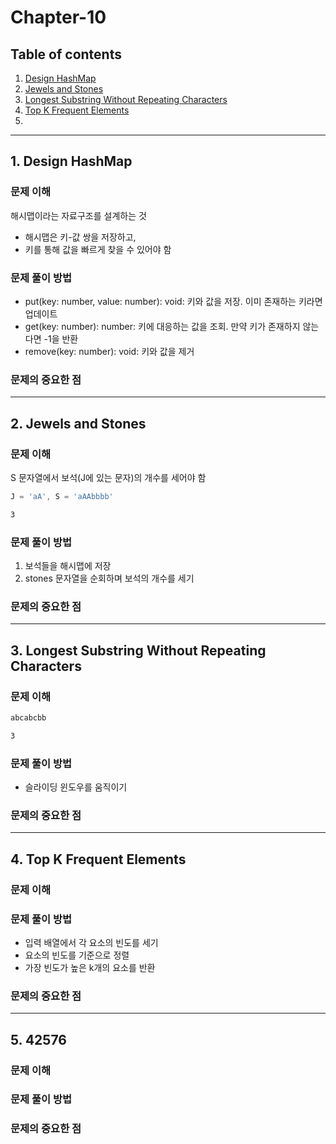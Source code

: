 # Chapter-10


## Table of contents
1. [Design HashMap](#1-design-hashmap)
1. [Jewels and Stones](#2-jewels-and-stones)
1. [Longest Substring Without Repeating Characters](#3-longest-substring-without-repeating-characters)
1. [Top K Frequent Elements](#4-top-k-frequent-elements)
1. []()
---


## 1. Design HashMap


### 문제 이해
해시맵이라는 자료구조를 설계하는 것

- 해시맵은 키-값 쌍을 저장하고, 
- 키를 통해 값을 빠르게 찾을 수 있어야 함

### 문제 풀이 방법
- put(key: number, value: number): void: 키와 값을 저장. 이미 존재하는 키라면 업데이트
- get(key: number): number: 키에 대응하는 값을 조회. 만약 키가 존재하지 않는다면 -1을 반환
- remove(key: number): void: 키와 값을 제거

### 문제의 중요한 점


---

## 2. Jewels and Stones

### 문제 이해
S 문자열에서 보석(J에 있는 문자)의 개수를 세어야 함

```ts
J = 'aA', S = 'aAAbbbb'
```

```bash
3
```

### 문제 풀이 방법
1. 보석들을 해시맵에 저장
2. stones 문자열을 순회하며 보석의 개수를 세기

### 문제의 중요한 점


---

## 3. Longest Substring Without Repeating Characters


### 문제 이해

```bash
abcabcbb
```

```bash
3
```

### 문제 풀이 방법

- 슬라이딩 윈도우를 움직이기

### 문제의 중요한 점

---

## 4. Top K Frequent Elements

### 문제 이해

### 문제 풀이 방법

- 입력 배열에서 각 요소의 빈도를 세기
- 요소의 빈도를 기준으로 정렬
- 가장 빈도가 높은 k개의 요소를 반환

### 문제의 중요한 점

---

## 5. 42576


### 문제 이해

### 문제 풀이 방법

### 문제의 중요한 점





